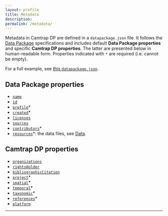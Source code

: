 ```yaml
---
layout: profile
title: Metadata
description: 
permalink: /metadata/
---
```


Metadata in Camtrap DP are defined in a `datapackage.json` file. It follows the [Data Package](https://specs.frictionlessdata.io/data-package/#specification) specifications and includes default **Data Package properties** and specific **Camtrap DP properties**. The latter are presented below in human-readable form. Properties indicated with `*` are required (i.e. cannot be empty).

For a full example, see [this `datapackage.json`](https://raw.githubusercontent.com/tdwg/dwc-for-biologging/403f57db105982dc05b70f3cf66fd2b5591798db/derived/camtrap-dp/data/raw/datapackage.json).

## Data Package properties

- [`name`](https://specs.frictionlessdata.io/data-package/#name)
- [`id`](https://specs.frictionlessdata.io/data-package/#id)
- [`profile`](#profile)*
- [`created`](https://specs.frictionlessdata.io/data-package/#created)*
- [`licenses`](#licenses)
- [`sources`](https://specs.frictionlessdata.io/data-package/#sources)
- [`contributors`](https://specs.frictionlessdata.io/data-package/#contributors)*
- [`resources`](#resources)*: the data files, see [Data](../data/).

## Camtrap DP properties

- [`organizations`](#organizations)
- [`rightsHolder`](#rightsHolder)
- [`bibliographicCitation`](#bibliographicCitation)
- [`project`](#project)*
- [`spatial`](#spatial)*
- [`temporal`](#temporal)*
- [`taxonomic`](#taxonomic)*
- [`references`](#references)*
- [`platform`](#platform)

---
